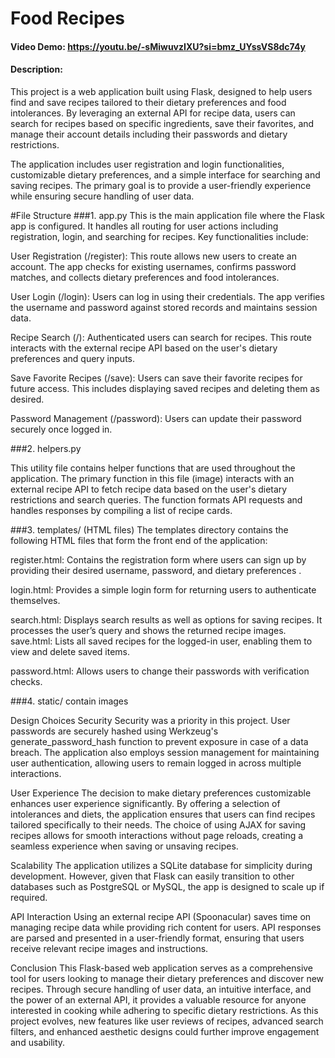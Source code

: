 # Food Recipes
#### Video Demo: <https://youtu.be/-sMiwuvzIXU?si=bmz_UYssVS8dc74y>
#### Description:

This project is a web application built using Flask, designed to help users find and save recipes tailored to their dietary preferences and food intolerances. By leveraging an external API for recipe data, users can search for recipes based on specific ingredients, save their favorites, and manage their account details including their passwords and dietary restrictions.

The application includes user registration and login functionalities, customizable dietary preferences, and a simple interface for searching and saving recipes. The primary goal is to provide a user-friendly experience while ensuring secure handling of user data.

#File Structure
###1. app.py
This is the main application file where the Flask app is configured. It handles all routing for user actions including registration, login, and searching for recipes. Key functionalities include:

User Registration (/register): This route allows new users to create an account. The app checks for existing usernames, confirms password matches, and collects dietary preferences and food intolerances.

User Login (/login): Users can log in using their credentials. The app verifies the username and password against stored records and maintains session data.

Recipe Search (/): Authenticated users can search for recipes. This route interacts with the external recipe API based on the user's dietary preferences and query inputs.

Save Favorite Recipes (/save): Users can save their favorite recipes for future access. This includes displaying saved recipes and deleting them as desired.

Password Management (/password): Users can update their password securely once logged in.

###2. helpers.py

This utility file contains helper functions that are used throughout the application. The primary function in this file (image) interacts with an external recipe API to fetch recipe data based on the user's dietary restrictions and search queries. The function formats API requests and handles responses by compiling a list of recipe cards.

###3. templates/ (HTML files)
The templates directory contains the following HTML files that form the front end of the application:

register.html: Contains the registration form where users can sign up by providing their desired username, password, and dietary preferences .

login.html: Provides a simple login form for returning users to authenticate themselves.

search.html: Displays search results as well as options for saving recipes. It processes the user’s query and shows the returned recipe images.
save.html: Lists all saved recipes for the logged-in user, enabling them to view and delete saved items.

password.html: Allows users to change their passwords with verification checks.

###4. static/
contain images

Design Choices
Security
Security was a priority in this project. User passwords are securely hashed using Werkzeug's generate_password_hash function to prevent exposure in case of a data breach. The application also employs session management for maintaining user authentication, allowing users to remain logged in across multiple interactions.

User Experience
The decision to make dietary preferences customizable enhances user experience significantly. By offering a selection of intolerances and diets, the application ensures that users can find recipes tailored specifically to their needs. The choice of using AJAX for saving recipes allows for smooth interactions without page reloads, creating a seamless experience when saving or unsaving recipes.

Scalability
The application utilizes a SQLite database for simplicity during development. However, given that Flask can easily transition to other databases such as PostgreSQL or MySQL, the app is designed to scale up if required.

API Interaction
Using an external recipe API (Spoonacular) saves time on managing recipe data while providing rich content for users. API responses are parsed and presented in a user-friendly format, ensuring that users receive relevant recipe images and instructions.

Conclusion
This Flask-based web application serves as a comprehensive tool for users looking to manage their dietary preferences and discover new recipes. Through secure handling of user data, an intuitive interface, and the power of an external API, it provides a valuable resource for anyone interested in cooking while adhering to specific dietary restrictions. As this project evolves, new features like user reviews of recipes, advanced search filters, and enhanced aesthetic designs could further improve engagement and usability.
